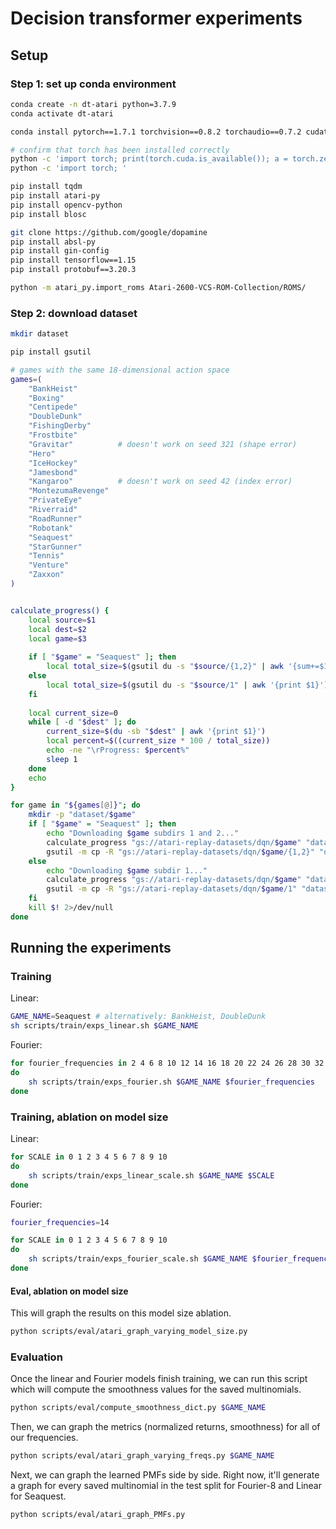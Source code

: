 
# Decision transformer experiments

## Setup

### Step 1: set up conda environment

```bash
conda create -n dt-atari python=3.7.9
conda activate dt-atari

conda install pytorch==1.7.1 torchvision==0.8.2 torchaudio==0.7.2 cudatoolkit=11.0 -c pytorch

# confirm that torch has been installed correctly
python -c 'import torch; print(torch.cuda.is_available()); a = torch.zeros(5); a.to("cuda:0"); print(a)'
python -c 'import torch; '

pip install tqdm
pip install atari-py
pip install opencv-python
pip install blosc

git clone https://github.com/google/dopamine
pip install absl-py
pip install gin-config
pip install tensorflow==1.15
pip install protobuf==3.20.3

python -m atari_py.import_roms Atari-2600-VCS-ROM-Collection/ROMS/
```

### Step 2: download dataset

```bash
mkdir dataset

pip install gsutil

# games with the same 18-dimensional action space
games=(
    "BankHeist"       
    "Boxing"            
    "Centipede" 
    "DoubleDunk"    
    "FishingDerby" 
    "Frostbite" 
    "Gravitar"          # doesn't work on seed 321 (shape error)
    "Hero" 
    "IceHockey"
    "Jamesbond" 
    "Kangaroo"          # doesn't work on seed 42 (index error)
    "MontezumaRevenge"
    "PrivateEye" 
    "Riverraid" 
    "RoadRunner"
    "Robotank"
    "Seaquest"          
    "StarGunner" 
    "Tennis" 
    "Venture" 
    "Zaxxon"
)


calculate_progress() {
    local source=$1
    local dest=$2
    local game=$3
    
    if [ "$game" = "Seaquest" ]; then
        local total_size=$(gsutil du -s "$source/{1,2}" | awk '{sum+=$1} END {print sum}')
    else
        local total_size=$(gsutil du -s "$source/1" | awk '{print $1}')
    fi
    
    local current_size=0
    while [ -d "$dest" ]; do
        current_size=$(du -sb "$dest" | awk '{print $1}')
        local percent=$((current_size * 100 / total_size))
        echo -ne "\rProgress: $percent%"
        sleep 1
    done
    echo
}

for game in "${games[@]}"; do
    mkdir -p "dataset/$game"
    if [ "$game" = "Seaquest" ]; then
        echo "Downloading $game subdirs 1 and 2..."
        calculate_progress "gs://atari-replay-datasets/dqn/$game" "dataset/$game" "$game" &
        gsutil -m cp -R "gs://atari-replay-datasets/dqn/$game/{1,2}" "dataset/$game/"
    else
        echo "Downloading $game subdir 1..."
        calculate_progress "gs://atari-replay-datasets/dqn/$game" "dataset/$game" "$game" &
        gsutil -m cp -R "gs://atari-replay-datasets/dqn/$game/1" "dataset/$game/"
    fi
    kill $! 2>/dev/null
done
```

## Running the experiments

### Training

Linear:

```bash
GAME_NAME=Seaquest # alternatively: BankHeist, DoubleDunk
sh scripts/train/exps_linear.sh $GAME_NAME
```


Fourier:

```bash
for fourier_frequencies in 2 4 6 8 10 12 14 16 18 20 22 24 26 28 30 32
do
    sh scripts/train/exps_fourier.sh $GAME_NAME $fourier_frequencies
done
```

### Training, ablation on model size

Linear:

```bash
for SCALE in 0 1 2 3 4 5 6 7 8 9 10
do
    sh scripts/train/exps_linear_scale.sh $GAME_NAME $SCALE
done
```


Fourier:

```bash
fourier_frequencies=14

for SCALE in 0 1 2 3 4 5 6 7 8 9 10
do
    sh scripts/train/exps_fourier_scale.sh $GAME_NAME $fourier_frequencies $scale
done
```

#### Eval, ablation on model size

This will graph the results on this model size ablation.

```bash
python scripts/eval/atari_graph_varying_model_size.py
```

### Evaluation

Once the linear and Fourier models finish training, we can run this script which will compute the smoothness values for the saved multinomials.

```bash
python scripts/eval/compute_smoothness_dict.py $GAME_NAME
```

Then, we can graph the metrics (normalized returns, smoothness) for all of our frequencies.

```bash
python scripts/eval/atari_graph_varying_freqs.py $GAME_NAME
```

Next, we can graph the learned PMFs side by side.
Right now, it'll generate a graph for every saved multinomial in the test split for Fourier-8 and Linear for Seaquest.

```bash
python scripts/eval/atari_graph_PMFs.py
```
